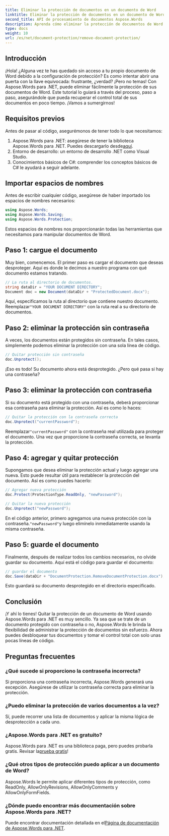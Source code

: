 ```yaml
---
title: Eliminar la protección de documentos en un documento de Word
linktitle: Eliminar la protección de documentos en un documento de Word
second_title: API de procesamiento de documentos Aspose.Words
description: Aprenda cómo eliminar la protección de documentos de Word usando Aspose.Words para .NET. Sigue nuestra guía paso a paso para desproteger tus documentos fácilmente.
type: docs
weight: 10
url: /es/net/document-protection/remove-document-protection/
---
```


## Introducción

¡Hola! ¿Alguna vez te has quedado sin acceso a tu propio documento de Word debido a la configuración de protección? Es como intentar abrir una puerta con la llave equivocada: frustrante, ¿verdad? ¡Pero no temas! Con Aspose.Words para .NET, puede eliminar fácilmente la protección de sus documentos de Word. Este tutorial lo guiará a través del proceso, paso a paso, asegurándole que pueda recuperar el control total de sus documentos en poco tiempo. ¡Vamos a sumergirnos!

## Requisitos previos

Antes de pasar al código, asegurémonos de tener todo lo que necesitamos:

1.  Aspose.Words para .NET: asegúrese de tener la biblioteca Aspose.Words para .NET. Puedes descargarlo desde[aquí](https://releases.aspose.com/words/net/).
2. Entorno de desarrollo: un entorno de desarrollo .NET como Visual Studio.
3. Conocimientos básicos de C#: comprender los conceptos básicos de C# le ayudará a seguir adelante.

## Importar espacios de nombres

Antes de escribir cualquier código, asegúrese de haber importado los espacios de nombres necesarios:

```csharp
using Aspose.Words;
using Aspose.Words.Saving;
using Aspose.Words.Protection;
```

Estos espacios de nombres nos proporcionarán todas las herramientas que necesitamos para manipular documentos de Word.

## Paso 1: cargue el documento

Muy bien, comencemos. El primer paso es cargar el documento que deseas desproteger. Aquí es donde le decimos a nuestro programa con qué documento estamos tratando.

```csharp
// La ruta al directorio de documentos.
string dataDir = "YOUR DOCUMENT DIRECTORY";
Document doc = new Document(dataDir + "ProtectedDocument.docx");
```

 Aquí, especificamos la ruta al directorio que contiene nuestro documento. Reemplazar`"YOUR DOCUMENT DIRECTORY"` con la ruta real a su directorio de documentos.

## Paso 2: eliminar la protección sin contraseña

A veces, los documentos están protegidos sin contraseña. En tales casos, simplemente podemos eliminar la protección con una sola línea de código.

```csharp
// Quitar protección sin contraseña
doc.Unprotect();
```

¡Eso es todo! Su documento ahora está desprotegido. ¿Pero qué pasa si hay una contraseña?

## Paso 3: eliminar la protección con contraseña

Si su documento está protegido con una contraseña, deberá proporcionar esa contraseña para eliminar la protección. Así es como lo haces:

```csharp
// Quitar la protección con la contraseña correcta
doc.Unprotect("currentPassword");
```

 Reemplazar`"currentPassword"` con la contraseña real utilizada para proteger el documento. Una vez que proporcione la contraseña correcta, se levanta la protección.

## Paso 4: agregar y quitar protección

Supongamos que desea eliminar la protección actual y luego agregar una nueva. Esto puede resultar útil para restablecer la protección del documento. Así es como puedes hacerlo:

```csharp
// Agregar nueva protección
doc.Protect(ProtectionType.ReadOnly, "newPassword");

// Quitar la nueva protección
doc.Unprotect("newPassword");
```

 En el código anterior, primero agregamos una nueva protección con la contraseña.`"newPassword"`y luego elimínelo inmediatamente usando la misma contraseña.

## Paso 5: guarde el documento

Finalmente, después de realizar todos los cambios necesarios, no olvide guardar su documento. Aquí está el código para guardar el documento:

```csharp
// guardar el documento
doc.Save(dataDir + "DocumentProtection.RemoveDocumentProtection.docx");
```

Esto guardará su documento desprotegido en el directorio especificado.

## Conclusión

¡Y ahí lo tienes! Quitar la protección de un documento de Word usando Aspose.Words para .NET es muy sencillo. Ya sea que se trate de un documento protegido con contraseña o no, Aspose.Words le brinda la flexibilidad de administrar la protección de documentos sin esfuerzo. Ahora puedes desbloquear tus documentos y tomar el control total con solo unas pocas líneas de código.

## Preguntas frecuentes

### ¿Qué sucede si proporciono la contraseña incorrecta?

Si proporciona una contraseña incorrecta, Aspose.Words generará una excepción. Asegúrese de utilizar la contraseña correcta para eliminar la protección.

### ¿Puedo eliminar la protección de varios documentos a la vez?

Sí, puede recorrer una lista de documentos y aplicar la misma lógica de desprotección a cada uno.

### ¿Aspose.Words para .NET es gratuito?

 Aspose.Words para .NET es una biblioteca paga, pero puedes probarla gratis. Revisar la[prueba gratis](https://releases.aspose.com/)!

### ¿Qué otros tipos de protección puedo aplicar a un documento de Word?

Aspose.Words le permite aplicar diferentes tipos de protección, como ReadOnly, AllowOnlyRevisions, AllowOnlyComments y AllowOnlyFormFields.

### ¿Dónde puedo encontrar más documentación sobre Aspose.Words para .NET?

 Puede encontrar documentación detallada en el[Página de documentación de Aspose.Words para .NET](https://reference.aspose.com/words/net/).

